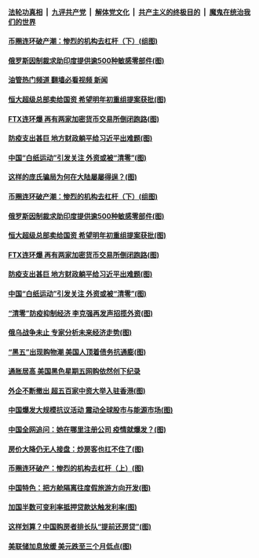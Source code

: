 ####  [法轮功真相](../../../../basic/blob/master/README.md?t=11301131) &nbsp;|&nbsp; [九评共产党](../../../../9ping.md/blob/master/README.md?t=11301131) &nbsp;|&nbsp; [解体党文化](../../../../jtdwh.md/blob/master/README.md?t=11301131)  &nbsp;|&nbsp; [共产主义的终极目的](../../../../gczydzjmd.md/blob/master/README.md?t=11301131) &nbsp;|&nbsp; [魔鬼在统治我们的世界](../../../../mgztzwmdsj.md/blob/master/README.md?t=11301131) 

#### [币圈连环破产潮：惨烈的机构去杠杆（下）(组图)](../pages/p5/1022938.md?t=11301131) 

#### [俄罗斯因制裁求助印度提供逾500种敏感零部件(图)](../pages/p5/1022924.md?t=11301131) 

#### [油管热门频道 翻墙必看视频 新闻](http://129.146.143.75:81/youtube.html?11301131)

#### [恒大超级总部卖给国资 希望明年初重组提案获批(图)](../pages/p5/1022918.md?t=11301131) 

#### [FTX连环爆 再有两家加密货币交易所倒闭跑路(图)](../pages/p5/1022912.md?t=11301131) 

#### [防疫支出甚巨 地方财政躺平给习近平出难题(图)](../pages/p5/1022904.md?t=11301131) 

#### [中国“白纸运动”引发关注 外资或被“清零”(图)](../pages/p5/1022850.md?t=11301131) 

#### [这样的庞氏骗局为何在大陆屡屡得逞？(图)](../pages/p5/1022949.md?t=11301131) 

#### [币圈连环破产潮：惨烈的机构去杠杆（下）(组图)](../pages/p5/1022938.md?t=11301131) 

#### [俄罗斯因制裁求助印度提供逾500种敏感零部件(图)](../pages/p5/1022924.md?t=11301131) 

#### [恒大超级总部卖给国资 希望明年初重组提案获批(图)](../pages/p5/1022918.md?t=11301131) 

#### [FTX连环爆 再有两家加密货币交易所倒闭跑路(图)](../pages/p5/1022912.md?t=11301131) 

#### [防疫支出甚巨 地方财政躺平给习近平出难题(图)](../pages/p5/1022904.md?t=11301131) 

#### [中国“白纸运动”引发关注 外资或被“清零”(图)](../pages/p5/1022850.md?t=11301131) 

#### [“清零”防疫抑制经济 李克强再发声招揽外资(图)](../pages/p5/1022816.md?t=11301131) 

#### [俄乌战争未止 专家分析未来经济走势(图)](../pages/p5/1022851.md?t=11301131) 

#### [“黑五”出现购物潮 美国人顶着债务抗通膨(图)](../pages/p5/1022849.md?t=11301131) 

#### [通胀居高 美国黑色星期五网购依然创下纪录](../pages/p5/1022812.md?t=11301131) 

#### [外企不断撤出 超五百家中资大举入驻香港(图)](../pages/p5/1022807.md?t=11301131) 

#### [中国爆发大规模抗议活动 震动全球股市与能源市场(图)](../pages/p5/1022789.md?t=11301131) 

#### [中国全网追问：她在哪里注册公司 疫情就爆发？(图)](../pages/p5/1022796.md?t=11301131) 

#### [房价大降仍无人接盘：炒房客也扛不住了(图)](../pages/p5/1022738.md?t=11301131) 

#### [币圈连环破产：惨烈的机构去杠杆（上）(图)](../pages/p5/1022733.md?t=11301131) 

#### [中国特色：把方舱隔离往度假旅游方向开发(图)](../pages/p5/1022730.md?t=11301131) 

#### [加国半数可变利率抵押贷款达触发利率(图)](../pages/p5/1022735.md?t=11301131) 

#### [这样划算？中国购房者排长队“提前还房贷”(图)](../pages/p5/1022694.md?t=11301131) 

#### [美联储加息放缓 美元跌至三个月低点(图)](../pages/p5/1022693.md?t=11301131) 

<img src='http://gfw-breaker.win/goodnews/indexes/p5.md' width='0px' height='0px'/>
